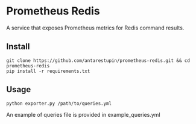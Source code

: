 # Prometheus Redis

A service that exposes Prometheus metrics for Redis command results.

## Install

```
git clone https://github.com/antarestupin/prometheus-redis.git && cd prometheus-redis
pip install -r requirements.txt
```

## Usage

```
python exporter.py /path/to/queries.yml
```

An example of queries file is provided in example_queries.yml
